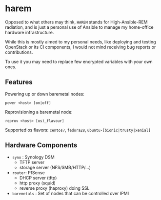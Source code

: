 # harem

Opposed to what others may think, `HAREM` stands for High-Ansible-REM radiation,
and is just a personal use of Ansible to manage my home-office hardware
infrastructure.

While this is mostly aimed to my personal needs, like deploying and testing
OpenStack or its CI components, I would not mind receiving bug reports or
contributions.

To use it you may need to replace few encrypted variables with your own ones.

## Features

Powering up or down baremetal nodes:

    power <host> [on|off]

Reprovisioning a baremetal node:

    reprov <host> [os)_flavour]

Supported os flavors: ``centos7``, ``fedora28``,
``ubuntu-[bionic|trusty|xenial]``

## Hardware Components

- ``syno`` : Synology DSM
    - TFTP server
    - storage server (NFS/SMB/HTTP/...)
- ``router``: PfSense
    - DHCP server (tftp)
    - http proxy (squid)
    - reverse proxy (haproxy) doing SSL
- ``baremetals`` : Set of nodes that can be controlled over IPMI
